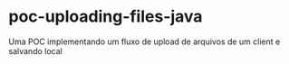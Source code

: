 # poc-uploading-files-java
Uma POC implementando um fluxo de upload de arquivos de um client e salvando local

